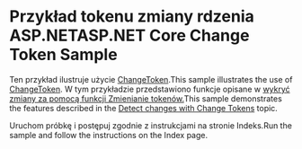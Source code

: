 # <a name="aspnet-core-change-token-sample"></a><span data-ttu-id="e2580-101">Przykład tokenu zmiany rdzenia ASP.NET</span><span class="sxs-lookup"><span data-stu-id="e2580-101">ASP.NET Core Change Token Sample</span></span>

<span data-ttu-id="e2580-102">Ten przykład ilustruje użycie [ChangeToken](https://docs.microsoft.com/dotnet/api/microsoft.extensions.primitives.changetoken).</span><span class="sxs-lookup"><span data-stu-id="e2580-102">This sample illustrates the use of [ChangeToken](https://docs.microsoft.com/dotnet/api/microsoft.extensions.primitives.changetoken).</span></span> <span data-ttu-id="e2580-103">W tym przykładzie przedstawiono funkcje opisane w [wykryć zmiany za pomocą funkcji Zmienianie tokenów.](https://docs.microsoft.com/aspnet/core/fundamentals/change-tokens)</span><span class="sxs-lookup"><span data-stu-id="e2580-103">This sample demonstrates the features described in the [Detect changes with Change Tokens](https://docs.microsoft.com/aspnet/core/fundamentals/change-tokens) topic.</span></span>

<span data-ttu-id="e2580-104">Uruchom próbkę i postępuj zgodnie z instrukcjami na stronie Indeks.</span><span class="sxs-lookup"><span data-stu-id="e2580-104">Run the sample and follow the instructions on the Index page.</span></span>
